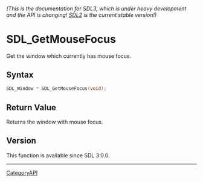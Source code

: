 ###### (This is the documentation for SDL3, which is under heavy development and the API is changing! [SDL2](https://wiki.libsdl.org/SDL2/) is the current stable version!)
# SDL_GetMouseFocus

Get the window which currently has mouse focus.

## Syntax

```c
SDL_Window * SDL_GetMouseFocus(void);

```

## Return Value

Returns the window with mouse focus.

## Version

This function is available since SDL 3.0.0.

----
[CategoryAPI](CategoryAPI)

